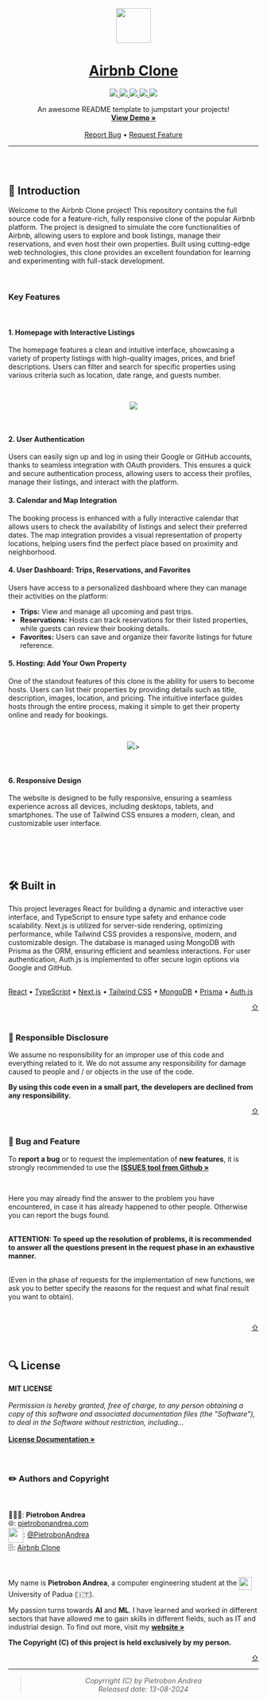 <div id="top"></div>

<br/>
<br/>


<p align="center">
  <img src="https://raw.githubusercontent.com/Piero24/airbnb-clone/main/.github/Airbnb_Clone_Logo.png?token=GHSAT0AAAAAACRN7RLY2FHCV365IZMIEX5SZV3QLOA" width="auto" height="70">
</p>
<h1 align="center">
    <a href="https://github.com/Piero24/airbnb-clone">Airbnb Clone</a>
</h1>
<p align="center">
    <!-- BADGE -->
    <!--
        *** You can make other badges here
        *** [shields.io](https://shields.io/)
        *** or here
        *** [CircleCI](https://circleci.com/)
    -->
    <a href="https://github.com/Piero24/airbnb-clone/commits/master">
    <img src="https://img.shields.io/github/last-commit/piero24/airbnb-clone">
    </a>
    <a href="https://github.com/Piero24/airbnb-clone">
    <img src="https://img.shields.io/badge/Maintained-yes-green.svg">
    </a>
    <!--<a href="https://github.com/Piero24/airbnb-clone">
    <img src="https://img.shields.io/badge/Maintained%3F-no-red.svg">
    </a> -->
    <a href="https://github.com/Piero24/twitch-stream-viewer/issues">
    <img src="https://img.shields.io/github/issues/piero24/airbnb-clone">
    </a>
    <a href="https://github.com/Piero24/airbnb-clone/blob/master/LICENSE">
    <img src="https://img.shields.io/github/license/piero24/airbnb-clone">
    </a>
    <a href="https://app.netlify.com/sites/beautiful-sable-2905de/deploys">
    <img src="https://api.netlify.com/api/v1/badges/b3051da8-6111-40cb-8f7f-dd13275a5fff/deploy-status">
    </a>
</p>
<p align="center">
    An awesome README template to jumpstart your projects!
    <br/>
    <a href="https://beautiful-sable-2905de.netlify.app"><strong>View Demo »</strong></a>
    <br/>
    <br/>
    <a href="https://github.com/Piero24/airbnb-clone/issues">Report Bug</a>
    •
    <a href="https://github.com/Piero24/airbnb-clone/issues">Request Feature</a>
</p>


---


<br/><br/>
<h2 id="introduction">📔  Introduction</h2>
<p>
    Welcome to the Airbnb Clone project! This repository contains the full source code for a feature-rich, fully responsive clone of the popular Airbnb platform. The project is designed to simulate the core functionalities of Airbnb, allowing users to explore and book listings, manage their reservations, and even host their own properties. Built using cutting-edge web technologies, this clone provides an excellent foundation for learning and experimenting with full-stack development.
</p>
<br/>
<h3>Key Features</h3>
<br/>
<h4>1. Homepage with Interactive Listings</h4>
<p>
    The homepage features a clean and intuitive interface, showcasing a variety of property listings with high-quality images, prices, and brief descriptions. Users can filter and search for specific properties using various criteria such as location, date range, and guests number.
</p>
<br/>
<p align="center">
  <img src="https://raw.githubusercontent.com/Piero24/airbnb-clone/main/.github/screen_1.png?token=GHSAT0AAAAAACRN7RLYF65VNTECTDLC4YJKZV3QLXA">
</p>
<br/>
<h4>2. User Authentication</h4>
<p>
    Users can easily sign up and log in using their Google or GitHub accounts, thanks to seamless integration with OAuth providers. This ensures a quick and secure authentication process, allowing users to access their profiles, manage their listings, and interact with the platform.
</p>
<h4>3. Calendar and Map Integration</h4>
<p>
    The booking process is enhanced with a fully interactive calendar that allows users to check the availability of listings and select their preferred dates. The map integration provides a visual representation of property locations, helping users find the perfect place based on proximity and neighborhood.
</p>
<h4>4. User Dashboard: Trips, Reservations, and Favorites</h4>
<p>Users have access to a personalized dashboard where they can manage their activities on the platform:</p>
<ul>
    <li><strong>Trips:</strong> View and manage all upcoming and past trips.</li>
    <li><strong>Reservations:</strong> Hosts can track reservations for their listed properties, while guests can review their booking details.</li>
    <li><strong>Favorites:</strong> Users can save and organize their favorite listings for future reference.</li>
</ul>
<h4>5. Hosting: Add Your Own Property</h4>
<p>
    One of the standout features of this clone is the ability for users to become hosts. Users can list their properties by providing details such as title, description, images, location, and pricing. The intuitive interface guides hosts through the entire process, making it simple to get their property online and ready for bookings.
</p>
<br/>
<p align="center">
  <img <img src="https://raw.githubusercontent.com/Piero24/airbnb-clone/main/.github/screen_2.png?token=GHSAT0AAAAAACRN7RLZXWJF4GAQZ5TZXSJ4ZV3QLZA">>
</p>
<br/>
<h4>6. Responsive Design</h4>
<p>
    The website is designed to be fully responsive, ensuring a seamless experience across all devices, including desktops, tablets, and smartphones. The use of Tailwind CSS ensures a modern, clean, and customizable user interface.
</p>
<br/>
<br/>

<h2 id="made-in"><br/>🛠  Built in</h2>
<p>
    This project leverages React for building a dynamic and interactive user interface, and TypeScript to ensure type safety and enhance code scalability. Next.js is utilized for server-side rendering, optimizing performance, while Tailwind CSS provides a responsive, modern, and customizable design. The database is managed using MongoDB with Prisma as the ORM, ensuring efficient and seamless interactions. For user authentication, Auth.js is implemented to offer secure login options via Google and GitHub.
</p>
<br/>
<a href="https://react.dev">React</a> • <a href="https://www.typescriptlang.org">TypeScript</a> • <a href="https://nextjs.org">Next.js</a> • <a href="https://tailwindcss.com">Tailwind CSS</a> • <a href="https://www.mongodb.com">MongoDB</a> • <a href="https://www.prisma.io">Prisma</a> • <a href="https://authjs.dev">Auth.js</a>

<p align="right"><a href="#top">⇧</a></p>


<h3 id="responsible-disclosure"><br/>📮  Responsible Disclosure</h3>
<p>
    We assume no responsibility for an improper use of this code and everything related to it. We do not assume any responsibility for damage caused to people and / or objects in the use of the code.
</p>
<strong>
    By using this code even in a small part, the developers are declined from any responsibility.
</strong>
<br/>

<p align="right"><a href="#top">⇧</a></p>


<h3 id="report-a-bug"><br/>🐛  Bug and Feature</h3>
<p>
    To <strong>report a bug</strong> or to request the implementation of <strong>new features</strong>, it is strongly recommended to use the <a href="https://github.com/Piero24/airbnb-clone/issues"><strong>ISSUES tool from Github »</strong></a>
</p>
<br/>
<p>
    Here you may already find the answer to the problem you have encountered, in case it has already happened to other people. Otherwise you can report the bugs found.
</p>
<br/>
<strong>
    ATTENTION: To speed up the resolution of problems, it is recommended to answer all the questions present in the request phase in an exhaustive manner.
</strong>
<br/>
<br/>
<p>
    (Even in the phase of requests for the implementation of new functions, we ask you to better specify the reasons for the request and what final result you want to obtain).
</p>
<br/>

<p align="right"><a href="#top">⇧</a></p>

<h2 id="license"><br/>🔍  License</h2>
<strong>MIT LICENSE</strong>
<br/>
<br/>
<i>Permission is hereby granted, free of charge, to any person obtaining a copy
of this software and associated documentation files (the "Software"), to deal
in the Software without restriction, including...</i>
<br/>
<br/>
<a href="https://github.com/Piero24/airbnb-clone/blob/main/LICENSE"><strong>License Documentation »</strong></a>
<br/>
<br/>


<h3 id="authors-and-copyright"><br/>✏️  Authors and Copyright</h3>
<br/>
<p>
    👨🏽‍💻: <strong>Pietrobon Andrea</strong>
    <br/>
    🌐: <a href="https://www.pietrobonandrea.com">pietrobonandrea.com</a>
    <br/>
    <img src="https://assets.stickpng.com/thumbs/580b57fcd9996e24bc43c53e.png" width="30" height="30" align="center">:
    <a href="https://twitter.com/pietrobonandrea">@PietrobonAndrea</a>
    <br/>
    🗄: <a href="https://github.com/Piero24/airbnb-clone">Airbnb Clone</a>
</p>
<br/>
<p>
    My name is <strong>Pietrobon Andrea</strong>, a computer engineering student at the 
    <img src="https://upload.wikimedia.org/wikipedia/it/thumb/5/53/Logo_Università_Padova.svg/800px-Logo_Università_Padova.svg.png"  width="26" height="26" align="center"> 
    University of Padua (🇮🇹).
</p>
<p>
    My passion turns towards <strong>AI</strong> and <strong>ML</strong>.
    I have learned and worked in different sectors that have allowed me to gain skills in different fields, such as IT and industrial design.
    To find out more, visit my <a href="https://www.pietrobonandrea.com">
    <strong>website »</strong></a>
</p>
<p>
    <strong>The Copyright (C) of this project is held exclusively by my person.</strong>
</p>
<!-- https://www.youtube.com/watch?v=c_-b_isI4vg&t=170s -->

<p align="right"><a href="#top">⇧</a></p>

---
> *<p align="center"> Copyrright (C) by Pietrobon Andrea <br/> Released date: 13-08-2024*

